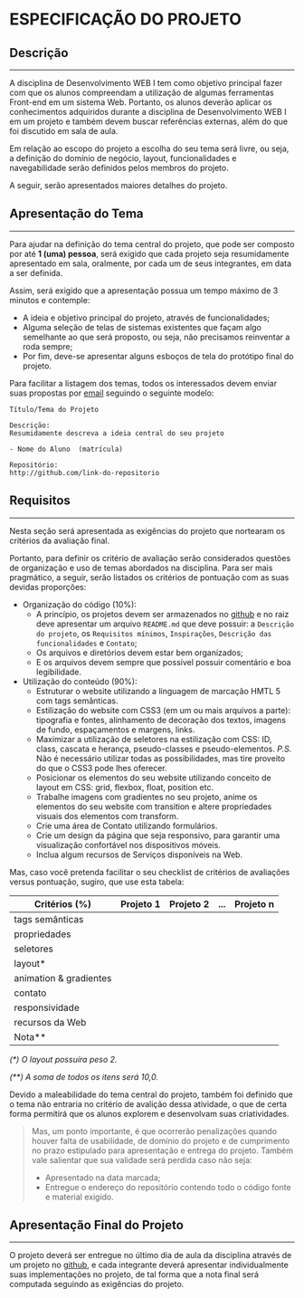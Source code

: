 # ESPECIFICAÇÃO DO PROJETO

## Descrição
---

A disciplina de Desenvolvimento WEB I tem como objetivo principal fazer com que os alunos compreendam a utilização de algumas ferramentas Front-end em um sistema Web. Portanto, os alunos deverão aplicar os conhecimentos adquiridos durante a disciplina de Desenvolvimento WEB I em um projeto e também devem buscar referências externas, além do que foi discutido em sala de aula.

Em relação ao escopo do projeto a escolha do seu tema será livre, ou seja, a definição do domínio de negócio, layout, funcionalidades e navegabilidade serão definidos pelos membros do projeto.

A seguir, serão apresentados maiores detalhes do projeto.

## Apresentação do Tema
---

Para ajudar na definição do tema central do projeto, que pode ser composto por até **1 (uma) pessoa**, será exigido que cada projeto seja resumidamente apresentado em sala, oralmente, por cada um de seus integrantes, em data a ser definida.

Assim, será exigido que a apresentação possua um tempo máximo de 3 minutos e contemple:

* A ideia e objetivo principal do projeto, através de funcionalidades;
* Alguma seleção de telas de sistemas existentes que façam algo semelhante ao que será proposto, ou seja, não precisamos reinventar a roda sempre;
* Por fim, deve-se apresentar alguns esboços de tela do protótipo final do projeto.

Para facilitar a listagem dos temas, todos os interessados devem enviar suas propostas por [email](http://mail:breno.leonardo@ifba.edu.br) seguindo o seguinte modelo:

```
Título/Tema do Projeto

Descrição:
Resumidamente descreva a ideia central do seu projeto

- Nome do Aluno  (matrícula)

Repositório:
http://github.com/link-do-repositorio
```

## Requisitos
---

Nesta seção será apresentada as exigências do projeto que nortearam os critérios da avaliação final.

Portanto, para definir os critério de avaliação serão considerados questões de organização e uso de temas abordados na disciplina. Para ser mais pragmático, a seguir, serão listados os critérios de pontuação com as suas devidas proporções:

* Organização do código (10%):
  - A princípio, os projetos devem ser armazenados no [github](http://github.com/) e no raiz deve apresentar um arquivo `README.md` que deve possuir: a `Descrição do projeto`, os `Requisitos mínimos`, `Inspirações`, `Descrição das funcionalidades` e `Contato`;
  - Os arquivos e diretórios devem estar bem organizados;
  - E os arquivos devem sempre que possível possuir comentário e boa legibilidade.
* Utilização do conteúdo (90%):
  - Estruturar o website utilizando a linguagem de marcação HMTL 5 com tags semânticas.
  - Estilização do website com CSS3 (em um ou mais arquivos a parte): tipografia e fontes, alinhamento de decoração dos textos, imagens de fundo, espaçamentos e margens, links.
  - Maximizar a utilização de seletores na estilização com CSS: ID, class, cascata e herança, pseudo-classes e pseudo-elementos. *P.S.* Não é necessário utilizar todas as possibilidades, mas tire proveito do que o CSS3 pode lhes oferecer.
  - Posicionar os elementos do seu website utilizando conceito de layout em CSS: grid, flexbox, float, position etc.
  - Trabalhe imagens com gradientes no seu projeto, anime os elementos do seu website com transition e altere propriedades visuais dos elementos com transform.
  - Crie uma área de Contato utilizando formulários.
  - Crie um design da página que seja responsivo, para garantir uma visualização confortável nos dispositivos móveis.
  - Inclua algum recursos de Serviços disponíveis na Web.


Mas, caso você pretenda facilitar o seu checklist de critérios de avaliações versus pontuação, sugiro, que use esta tabela:

Critérios (%)  | Projeto 1 | Projeto 2 | ... | Projeto n
-------------- | --------- | --------- | --- | ---------
tags semânticas |  |  | |
propriedades |  |  |  |
seletores |  |  |  |
layout* |  |  |  |
animation & gradientes |  |  |  |
contato |  |  |  |
responsividade |  |  |  |
recursos da Web |  |  |  |
Nota** |  |  |  |

*(\*) O layout possuíra peso 2.*

*(\*\*) A soma de todos os itens será 10,0.*

Devido a maleabilidade do tema central do projeto, também foi definido que o tema não entraria no critério de avalição dessa atividade, o que de certa forma permitirá que os alunos explorem e desenvolvam suas criatividades.

> Mas, um ponto importante, é que ocorrerão penalizações quando houver falta de usabilidade, de domínio do projeto e de cumprimento no prazo estipulado para apresentação e entrega do projeto. Também vale salientar que sua validade será perdida caso não seja:
>
>  * Apresentado na data marcada;
>  * Entregue o endereço do repositório contendo todo o código fonte e material exigido.

## Apresentação Final do Projeto
---

O projeto deverá ser entregue no último dia de aula da disciplina através de um projeto no [github](https://github.com/), e cada integrante deverá apresentar individualmente suas implementações no projeto, de tal forma que a nota final será computada seguindo as exigências do projeto.

